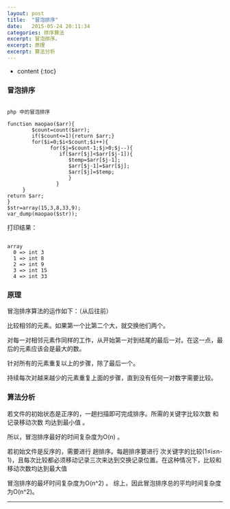 ```yaml
---
layout: post
title:  "冒泡排序"
date:   2015-05-24 20:11:34
categories: 排序算法
excerpt: 冒泡排序。
excerpt: 原理
excerpt: 算法分析
---
```


* content
{:toc}

### 冒泡排序

<pre><code>
php 中的冒泡排序

function maopao($arr){
        $count=count($arr);
        if($count<=1){return $arr;}
        for($i=0;$i<$count;$i++){
              for($j=$count-1;$j>0;$j--){
				 if($arr[$j]<$arr[$j-1]){
					$temp=$arr[$j-1];
					$arr[$j-1]=$arr[$j];
					$arr[$j]=$temp;
					}
				}
     }   
return $arr;
}
$str=array(15,3,8,33,9);
var_dump(maopao($str));
</code></pre>

打印结果：
<pre><code>
array
  0 => int 3
  1 => int 8
  2 => int 9
  3 => int 15
  4 => int 33
</pre></code>

###  原理
  
冒泡排序算法的运作如下：（从后往前）

比较相邻的元素。如果第一个比第二个大，就交换他们两个。

对每一对相邻元素作同样的工作，从开始第一对到结尾的最后一对。在这一点，最后的元素应该会是最大的数。

针对所有的元素重复以上的步骤，除了最后一个。

持续每次对越来越少的元素重复上面的步骤，直到没有任何一对数字需要比较。


### 算法分析

若文件的初始状态是正序的，一趟扫描即可完成排序。所需的关键字比较次数 和记录移动次数 均达到最小值 。

所以，冒泡排序最好的时间复杂度为O(n) 。

若初始文件是反序的，需要进行 趟排序。每趟排序要进行 次关键字的比较(1≤i≤n-1)，且每次比较都必须移动记录三次来达到交换记录位置。在这种情况下，比较和移动次数均达到最大值


冒泡排序的最坏时间复杂度为O(n^2) 。
综上，因此冒泡排序总的平均时间复杂度为O(n^2)。


---


